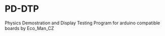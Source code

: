 # PD-DTP
Physics Demostration and Display Testing Program for arduino compatible boards by Eco_Man_CZ
